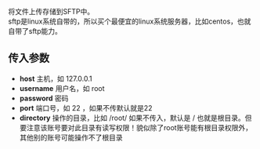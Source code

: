 将文件上传存储到SFTP中。  
sftp是linux系统自带的，所以买个最便宜的linux系统服务器，比如centos，也就自带了sftp能力。  

## 传入参数

* **host** 主机，如 127.0.0.1
* **username** 用户名，如 root
* **password** 密码
* **port** 端口号，如 22 ，如果不传默认就是22
* **directory** 操作的目录，比如 /root/ 如果不传入，默认是 / 也就是根目录。但要注意该账号要对此目录有读写权限！貌似除了root账号能有根目录权限外，其他别的账号可能操作不了根目录

